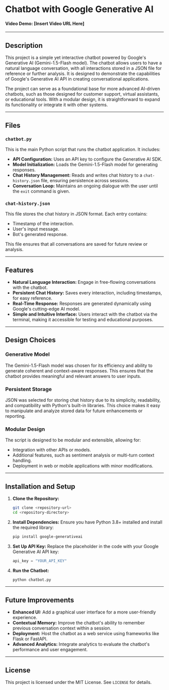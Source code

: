 # Chatbot with Google Generative AI

#### Video Demo:  [Insert Video URL Here]

---

## Description

This project is a simple yet interactive chatbot powered by Google's Generative AI (Gemini-1.5-Flash model). The chatbot allows users to have a natural language conversation, with all interactions stored in a JSON file for reference or further analysis. It is designed to demonstrate the capabilities of Google's Generative AI API in creating conversational applications.

The project can serve as a foundational base for more advanced AI-driven chatbots, such as those designed for customer support, virtual assistants, or educational tools. With a modular design, it is straightforward to expand its functionality or integrate it with other systems.

---

## Files

### `chatbot.py`
This is the main Python script that runs the chatbot application. It includes:
- **API Configuration:** Uses an API key to configure the Generative AI SDK.
- **Model Initialization:** Loads the Gemini-1.5-Flash model for generating responses.
- **Chat History Management:** Reads and writes chat history to a `chat-history.json` file, ensuring persistence across sessions.
- **Conversation Loop:** Maintains an ongoing dialogue with the user until the `exit` command is given.

### `chat-history.json`
This file stores the chat history in JSON format. Each entry contains:
- Timestamp of the interaction.
- User's input message.
- Bot's generated response.

This file ensures that all conversations are saved for future review or analysis.

---

## Features

- **Natural Language Interaction:** Engage in free-flowing conversations with the chatbot.
- **Persistent Chat History:** Saves every interaction, including timestamps, for easy reference.
- **Real-Time Response:** Responses are generated dynamically using Google's cutting-edge AI model.
- **Simple and Intuitive Interface:** Users interact with the chatbot via the terminal, making it accessible for testing and educational purposes.

---

## Design Choices

### Generative Model
The Gemini-1.5-Flash model was chosen for its efficiency and ability to generate coherent and context-aware responses. This ensures that the chatbot provides meaningful and relevant answers to user inputs.

### Persistent Storage
JSON was selected for storing chat history due to its simplicity, readability, and compatibility with Python's built-in libraries. This choice makes it easy to manipulate and analyze stored data for future enhancements or reporting.

### Modular Design
The script is designed to be modular and extensible, allowing for:
- Integration with other APIs or models.
- Additional features, such as sentiment analysis or multi-turn context handling.
- Deployment in web or mobile applications with minor modifications.

---

## Installation and Setup

1. **Clone the Repository:**
   ```bash
   git clone <repository-url>
   cd <repository-directory>
   ```
2. **Install Dependencies:** Ensure you have Python 3.8+ installed and install the required library:
   ```bash
   pip install google-generativeai
   ```
3. **Set Up API Key:** Replace the placeholder in the code with your Google Generative AI API key:
   ```python
   api_key = "YOUR_API_KEY"
   ```
4. **Run the Chatbot:**
   ```bash
   python chatbot.py
   ```

---

## Future Improvements

- **Enhanced UI:** Add a graphical user interface for a more user-friendly experience.
- **Contextual Memory:** Improve the chatbot's ability to remember previous conversation context within a session.
- **Deployment:** Host the chatbot as a web service using frameworks like Flask or FastAPI.
- **Advanced Analytics:** Integrate analytics to evaluate the chatbot's performance and user engagement.

---

## License
This project is licensed under the MIT License. See `LICENSE` for details.

